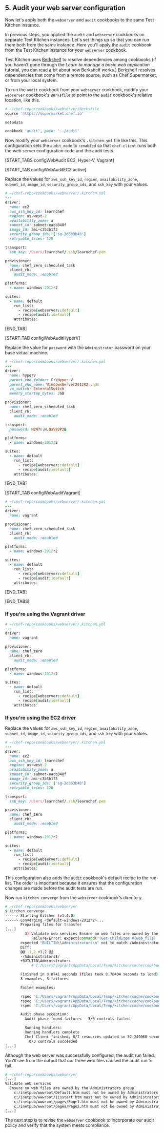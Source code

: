 ## 5. Audit your web server configuration

Now let's apply both the `webserver` and `audit` cookbooks to the same Test Kitchen instance.

In previous steps, you applied the `audit` and `webserver` cookbooks on separate Test Kitchen instances. Let's set things up so that you can run them both from the same instance. Here you'll apply the `audit` cookbook from the Test Kitchen instance for your `webserver` cookbook.

Test Kitchen uses [Berkshelf](http://berkshelf.com) to resolve dependencies among cookbooks (if you haven't gone through the _Learn to manage a basic web application_ tutorial, you can [read](/manage-a-web-app/rhel/apply-and-verify-your-web-server-configuration#1uploadyourcookbooktothechefserver) a bit about how Berkshelf works.) Berkshelf resolves dependencies that come from a remote source, such as Chef Supermarket, or from your local system.

To run the `audit` cookbook from your `webserver` cookbook, modify your `webserver` cookbook's <code class="file-path">Berksfile</code> to point to the `audit` cookbook's relative location, like this.

```ruby
# ~/chef-repo/cookbooks/webserver/Berksfile
source 'https://supermarket.chef.io'

metadata

cookbook 'audit', path: '../audit'
```

Now modify your `webserver` cookbook's <code class="file-path">.kitchen.yml</code> file like this. This configuration sets the `audit_mode` to `:enabled` so that `chef-client` runs both the web server configuration code and the audit tests.

[START_TABS configWebAudit EC2, Hyper-V, Vagrant]

[START_TAB configWebAuditEC2 active]

Replace the values for `aws_ssh_key_id`, `region`, `availability_zone`, `subnet_id`, `image_id`, `security_group_ids`, and `ssh_key` with your values.

```ruby
# ~/chef-repo/cookbooks/webserver/.kitchen.yml
---
driver:
  name: ec2
  aws_ssh_key_id: learnchef
  region: us-west-2
  availability_zone: a
  subnet_id: subnet-eacb348f
  image_id: ami-c3b3b1f3
  security_group_ids: ['sg-2d3b3b48']
  retryable_tries: 120

transport:
  ssh_key: /Users/learnchef/.ssh/learnchef.pem

provisioner:
  name: chef_zero_scheduled_task
  client_rb:
    audit_mode: :enabled

platforms:
  - name: windows-2012r2

suites:
  - name: default
    run_list:
      - recipe[webserver::default]
      - recipe[audit::default]
    attributes:
```

[END_TAB]

[START_TAB configWebAuditHyperV]

Replace the value for `password` with the `Administrator` password on your base virtual machine.

```ruby
# ~/chef-repo/cookbooks/webserver/.kitchen.yml
---
driver:
  name: hyperv
  parent_vhd_folder: C:\Hyper-V
  parent_vhd_name: WindowsServer2012R2.vhdx
  vm_switch: ExternalSwitch
  memory_startup_bytes: 2GB

provisioner:
  name: chef_zero_scheduled_task
  client_rb:
    audit_mode: :enabled

transport:
  password: H24?6;H.QaV8JP2&

platforms:
  - name: windows-2012r2

suites:
  - name: default
    run_list:
      - recipe[webserver::default]
      - recipe[audit::default]
    attributes:
```

[END_TAB]

[START_TAB configWebAuditVagrant]

```ruby
# ~/chef-repo/cookbooks/webserver/.kitchen.yml
---
driver:
  name: vagrant

provisioner:
  name: chef_zero_scheduled_task
  client_rb:
    audit_mode: :enabled

platforms:
  - name: windows-2012r2

suites:
  - name: default
    run_list:
      - recipe[webserver::default]
      - recipe[audit::default]
    attributes:
```

[END_TAB]

[END_TABS]

### If you're using the Vagrant driver

```ruby
# ~/chef-repo/cookbooks/webserver/.kitchen.yml
---
driver:
  name: vagrant

provisioner:
  name: chef_zero
  client_rb:
    audit_mode: :enabled

platforms:
  - name: windows-2012r2

suites:
  - name: default
    run_list:
      - recipe[webserver::default]
      - recipe[audit::default]
    attributes:
```

### If you're using the EC2 driver

Replace the values for `aws_ssh_key_id`, `region`, `availability_zone`, `subnet_id`, `image_id`, `security_group_ids`, and `ssh_key` with your values.

```ruby
# ~/chef-repo/cookbooks/webserver/.kitchen.yml
---
driver:
  name: ec2
  aws_ssh_key_id: learnchef
  region: us-west-2
  availability_zone: a
  subnet_id: subnet-eacb348f
  image_id: ami-c3b3b1f3
  security_group_ids: ['sg-2d3b3b48']
  retryable_tries: 120

transport:
  ssh_key: /Users/learnchef/.ssh/learnchef.pem

provisioner:
  name: chef_zero
  client_rb:
    audit_mode: :enabled

platforms:
  - name: windows-2012r2

suites:
  - name: default
    run_list:
      - recipe[webserver::default]
      - recipe[audit::default]
    attributes:
```

This configuration also adds the `audit` cookbook's default recipe to the run-list. The order is important because it ensures that the configuration changes are made before the audit tests are run.

Now run `kitchen converge` from the `webserver` cookbook's directory.

```bash
# ~/chef-repo/cookbooks/webserver
$ kitchen converge
-----> Starting Kitchen (v1.4.0)
-----> Converging <default-windows-2012r2>...
       Preparing files for transfer
[...]
         3) Validate web services Ensure no web files are owned by the Administrators group c:/inetpub/wwwroot/pages/Page2.htm must not be owned by Administrators
            Failure/Error: expect(command("(Get-ChildItem #{web_file} | Get-Acl).Owner").stdout).to_not match(/Administrators$/)
       expected "BUILTIN\\Administrators\n" not to match /Administrators$/
       Diff:
       @@ -1,2 +1,2 @@
       -/Administrators$/
       +BUILTIN\Administrators
            # C:/Users/vagrant/AppData/Local/Temp/kitchen/cache/cookbooks/audit/recipes/default.rb:10:in `block (4 levels) in from_file'

       Finished in 0.8741 seconds (files took 0.70404 seconds to load)
       3 examples, 3 failures

       Failed examples:

       rspec 'C:/Users/vagrant/AppData/Local/Temp/kitchen/cache/cookbooks/audit/recipes/default.rb[1:1:1]' # Validate web services Ensure no web files are owned by the Administrators group c:/inetpub/wwwroot/Default.htm must not be owned by Administrators
       rspec 'C:/Users/vagrant/AppData/Local/Temp/kitchen/cache/cookbooks/audit/recipes/default.rb[1:1:2]' # Validate web services Ensure no web files are owned by the Administrators group c:/inetpub/wwwroot/pages/Page1.htm must not be owned by Administrators
       rspec 'C:/Users/vagrant/AppData/Local/Temp/kitchen/cache/cookbooks/audit/recipes/default.rb[1:1:3]' # Validate web services Ensure no web files are owned by the Administrators group c:/inetpub/wwwroot/pages/Page2.htm must not be owned by Administrators

       Audit phase exception:
         Audit phase found failures - 3/3 controls failed

         Running handlers:
         Running handlers complete
         Chef Client finished, 0/7 resources updated in 32.249988 seconds
           0/3 controls succeeded
[...]
```

Although the web server was successfully configured, the audit run failed. You'll see from the output that our three web files caused the audit run to fail.

```bash
# ~/chef-repo/cookbooks/webserver
[...]
Validate web services
  Ensure no web files are owned by the Administrators group
    c:/inetpub/wwwroot/Default.htm must not be owned by Administrators (FAILED - 1)
    c:/inetpub/wwwroot/iisstart.htm must not be owned by Administrators
    c:/inetpub/wwwroot/pages/Page1.htm must not be owned by Administrators (FAILED - 2)
    c:/inetpub/wwwroot/pages/Page2.htm must not be owned by Administrators (FAILED - 3)
[...]
```

The next step is to revise the `webserver` cookbook to incorporate our audit policy and verify that the system meets compliance.
